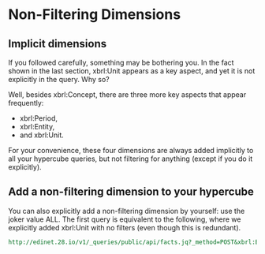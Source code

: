 Non-Filtering Dimensions
========================

Implicit dimensions
-------------------

If you followed carefully, something may be bothering you. In the fact shown in the last section, xbrl:Unit appears as a key aspect, and yet it is not explicitly in the query. Why so?

Well, besides xbrl:Concept, there are three more key aspects that appear frequently:

- xbrl:Period,
- xbrl:Entity,
- and xbrl:Unit.

For your convenience, these four dimensions are always added implicitly to all your hypercube queries, but not filtering for anything (except if you do it explicitly).

Add a non-filtering dimension to your hypercube
-----------------------------------------------

You can also explicitly add a non-filtering dimension by yourself: use the joker value ALL. The first query is equivalent to the following, where we explicitly added xbrl:Unit with no filters (even though this is redundant).

```REST
http://edinet.28.io/v1/_queries/public/api/facts.jq?_method=POST&xbrl:Entity=http://disclosure.edinet-fsa.go.jp%20E04147-000&xbrl:Concept=jppfs-cor:Assets&jppfs-cor:ConsolidatedOrNonConsolidatedAxis=jppfs-cor:NonConsolidatedMember&fsa:Submitted=2014-06-24&xbrl:Period=2014-03-31&xbrl:Unit=ALL&profile-name=generic&token=c3049752-4d35-43da-82a2-f89f1b06f7a4
```
